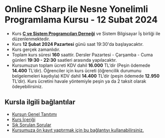 # Online CSharp ile Nesne Yonelimli Programlama Kursu - 12 Subat 2024


+ Kurs [__C ve Sistem Programcıları Derneği__](http://www.csystem.org/) ve Sistem Bilgisayar İş birliği ile düzenlenmektedir.
+ Kurs __12 Şubat 2024 Pazartesi__ günü saat 19:30'da başlayacaktır.
+ Kurs gerçek zamanlıdır.
+ Toplam kurs süresi __160__ saattir. Dersler Pazartesi - Çarşamba - Cuma günleri __19:30 - 22:30__ saatleri arasında yapılacaktır.
+  Kursumuzun toplam ücreti KDV dahil __16.000__ TL’dir (Peşin ödemede __14.400__ TL’dir). Öğrenciler için kurs ücreti (öğrencilik durumunu belgelemeleri kaydıyla) KDV dahil __14.400__ TL’dir (peşin ödemede __12.950__ TL’dir). Kurs ücretini havale yöntemiyle peşin ya da 2 taksit olarak ödeyebilirsiniz.

## Kursla ilgili bağlantılar
+ [Kursun Genel Tanıtımı](https://github.com/CSD-1993/Online-CSharp-ile-Nesne-Yonelimli-Programlama-Kursu-12-Subat-2024/blob/main/kurs_tanitimi.md)
+ [Kurs İçeriği](https://github.com/CSD-1993/Online-CSharp-ile-Nesne-Yonelimli-Programlama-Kursu-12-Subat-2024/blob/main/kurs_icerigi.md)
+ [Sık Sorulan Sorular](https://github.com/CSD-1993/Online-CSharp-ile-Nesne-Yonelimli-Programlama-Kursu-12-Subat-2024/blob/main/sss.md)
+ [Kursumuza ön kayıt yaptırmak için bu bağlantıyı kullanabilirsiniz.](https://us06web.zoom.us/meeting/register/tZwtf-uuqTMjHNwZj_SpbLT7f24qBT-Yy95T)

